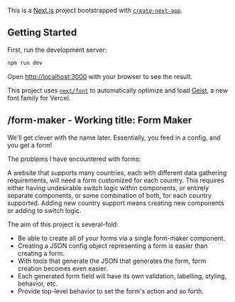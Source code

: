 This is a [Next.js](https://nextjs.org) project bootstrapped with [`create-next-app`](https://nextjs.org/docs/app/api-reference/cli/create-next-app).

## Getting Started

First, run the development server:

```bash
npm run dev
```

Open [http://localhost:3000](http://localhost:3000) with your browser to see the result.

This project uses [`next/font`](https://nextjs.org/docs/app/building-your-application/optimizing/fonts) to automatically optimize and load [Geist](https://vercel.com/font), a new font family for Vercel.



## /form-maker - Working title: Form Maker

We'll get clever with the name later. Essentially, you feed in a config, and you get a form!

The problems I have encountered with forms:

A website that supports many countries, each with different data gathering requirements, will need a form customized for each country. This requires either having undesirable switch logic within components, or entirely separate components, or some combination of both, for each country supported. Adding new country support means creating new components or adding to switch logic.

The aim of this project is several-fold:

- Be able to create all of your forms via a single form-maker component.
- Creating a JSON config object representing a form is easier than creating a form.
- With tools that generate the JSON that generates the form, form creation becomes even easier.
- Each generated form field will have its own validation, labelling, styling, behavior, etc.
- Provide top-level behavior to set the form's action and so forth.


